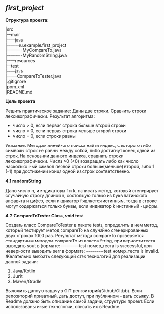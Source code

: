 ## *first_project*

**Структура проекта:**

|src<br/>
|--main<br/>
|----java<br/>
|------ru.example.first_project<br/>
|--------MyCompareTo.java<br/>
|--------MyRandomString.java<br/>
|----resources<br/>
|--test<br/>
|----java<br/>
|-----CompareToTester.java<br/>
|.gitignore<br/>
|pom.xml<br/>
|README.md<br/>

**Цель проекта**

Решить практическое задание:
Даны две строки. Сравнить строки лексикографически.
Результат алгоритма:
- число > 0, если первая строка больше второй строки
- число < 0, если первая строка меньше второй строки
- число = 0, если строки равны

Указание:
Методом линейного поиска найти индекс, с которого либо символы строк не равны
между собой, либо достигнут конец одной из строк. На основании данного индекса,
сравнить строки лексикографически.
Числа >0 (<0) возвращать либо как число насколько i-ый символ первой строки
больше(меньше) второй, либо 1 (-1) при достижении конца одной из строк
соответственно.

**4.1 randomString**

Дано число n, и индикаторы f и k, написать метод, который сгенерирует случайную
строку длиной n, состоящую только из букв латинского алфавита и цифер, если
индикатор f является истинным, тогда в строке могут содержаться только буквы, если
индикатор k инстинный - цифры.

**4.2 CompareToTester Class, void test**

Создать класс CompareToTester в пакете tests, определить в нем метод, который
тестирует метод compareTo на случайно сгенерированных двух строках 1000 раз.
Результат метода compareTo проверяется стандартным методом compareTo из класса
String, при верности теста выводить sout в формате: ---------test номер_теста is
successful, при неверности выводить serr в формате: ---------test номер_теста is invalid.
Желательно выбрать следующий стек технологий для реализации данной
задачи:
1) Java/Kotlin
2) Junit
3) Maven/Gradle

Выложить данную задачу в GIT репозиторий(Github/Gitlab). Если репозиторий
приватный, дать доступ, при публичном - дать ссылку. В Readme должно быть
описание самой задачи, структуры проект. Если использованы иные технологии,
описать их в Readme.